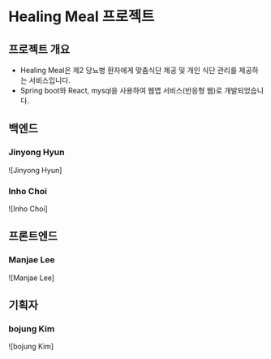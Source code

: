 
# Healing Meal 프로젝트

## 프로젝트 개요
- Healing Meal은 제2 당뇨병 환자에게 맞춤식단 제공 및 개인 식단 관리를 제공하는 서비스입니다.
- Spring boot와 React, mysql을 사용하여 웹앱 서비스(반응형 웹)로 개발되었습니다.

## 백엔드

### Jinyong Hyun
![Jinyong Hyun]


### Inho Choi
![Inho Choi]




## 프론트엔드

### Manjae Lee
![Manjae Lee]




## 기획자

### bojung Kim
![bojung Kim]
